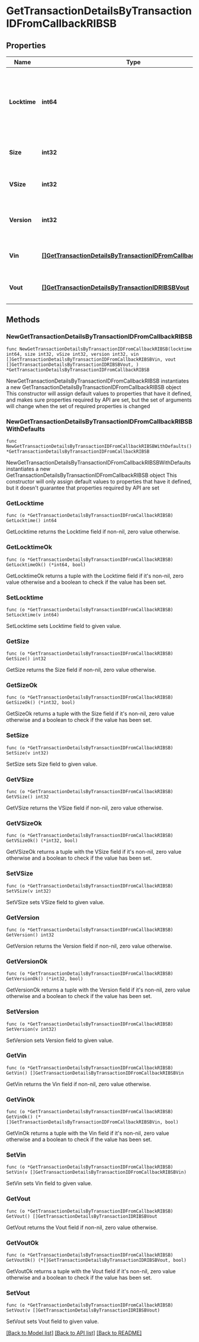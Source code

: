 # GetTransactionDetailsByTransactionIDFromCallbackRIBSB

## Properties

Name | Type | Description | Notes
------------ | ------------- | ------------- | -------------
**Locktime** | **int64** | Represents the time at which a particular transaction can be added to the blockchain. | 
**Size** | **int32** | Represents the total size of this transaction. | 
**VSize** | **int32** | Represents the virtual size of this transaction. | 
**Version** | **int32** | Represents the transaction version number. | 
**Vin** | [**[]GetTransactionDetailsByTransactionIDFromCallbackRIBSBVin**](GetTransactionDetailsByTransactionIDFromCallbackRIBSBVin.md) | Represents the transaction inputs. | 
**Vout** | [**[]GetTransactionDetailsByTransactionIDRIBSBVout**](GetTransactionDetailsByTransactionIDRIBSBVout.md) | Represents the transaction outputs. | 

## Methods

### NewGetTransactionDetailsByTransactionIDFromCallbackRIBSB

`func NewGetTransactionDetailsByTransactionIDFromCallbackRIBSB(locktime int64, size int32, vSize int32, version int32, vin []GetTransactionDetailsByTransactionIDFromCallbackRIBSBVin, vout []GetTransactionDetailsByTransactionIDRIBSBVout, ) *GetTransactionDetailsByTransactionIDFromCallbackRIBSB`

NewGetTransactionDetailsByTransactionIDFromCallbackRIBSB instantiates a new GetTransactionDetailsByTransactionIDFromCallbackRIBSB object
This constructor will assign default values to properties that have it defined,
and makes sure properties required by API are set, but the set of arguments
will change when the set of required properties is changed

### NewGetTransactionDetailsByTransactionIDFromCallbackRIBSBWithDefaults

`func NewGetTransactionDetailsByTransactionIDFromCallbackRIBSBWithDefaults() *GetTransactionDetailsByTransactionIDFromCallbackRIBSB`

NewGetTransactionDetailsByTransactionIDFromCallbackRIBSBWithDefaults instantiates a new GetTransactionDetailsByTransactionIDFromCallbackRIBSB object
This constructor will only assign default values to properties that have it defined,
but it doesn't guarantee that properties required by API are set

### GetLocktime

`func (o *GetTransactionDetailsByTransactionIDFromCallbackRIBSB) GetLocktime() int64`

GetLocktime returns the Locktime field if non-nil, zero value otherwise.

### GetLocktimeOk

`func (o *GetTransactionDetailsByTransactionIDFromCallbackRIBSB) GetLocktimeOk() (*int64, bool)`

GetLocktimeOk returns a tuple with the Locktime field if it's non-nil, zero value otherwise
and a boolean to check if the value has been set.

### SetLocktime

`func (o *GetTransactionDetailsByTransactionIDFromCallbackRIBSB) SetLocktime(v int64)`

SetLocktime sets Locktime field to given value.


### GetSize

`func (o *GetTransactionDetailsByTransactionIDFromCallbackRIBSB) GetSize() int32`

GetSize returns the Size field if non-nil, zero value otherwise.

### GetSizeOk

`func (o *GetTransactionDetailsByTransactionIDFromCallbackRIBSB) GetSizeOk() (*int32, bool)`

GetSizeOk returns a tuple with the Size field if it's non-nil, zero value otherwise
and a boolean to check if the value has been set.

### SetSize

`func (o *GetTransactionDetailsByTransactionIDFromCallbackRIBSB) SetSize(v int32)`

SetSize sets Size field to given value.


### GetVSize

`func (o *GetTransactionDetailsByTransactionIDFromCallbackRIBSB) GetVSize() int32`

GetVSize returns the VSize field if non-nil, zero value otherwise.

### GetVSizeOk

`func (o *GetTransactionDetailsByTransactionIDFromCallbackRIBSB) GetVSizeOk() (*int32, bool)`

GetVSizeOk returns a tuple with the VSize field if it's non-nil, zero value otherwise
and a boolean to check if the value has been set.

### SetVSize

`func (o *GetTransactionDetailsByTransactionIDFromCallbackRIBSB) SetVSize(v int32)`

SetVSize sets VSize field to given value.


### GetVersion

`func (o *GetTransactionDetailsByTransactionIDFromCallbackRIBSB) GetVersion() int32`

GetVersion returns the Version field if non-nil, zero value otherwise.

### GetVersionOk

`func (o *GetTransactionDetailsByTransactionIDFromCallbackRIBSB) GetVersionOk() (*int32, bool)`

GetVersionOk returns a tuple with the Version field if it's non-nil, zero value otherwise
and a boolean to check if the value has been set.

### SetVersion

`func (o *GetTransactionDetailsByTransactionIDFromCallbackRIBSB) SetVersion(v int32)`

SetVersion sets Version field to given value.


### GetVin

`func (o *GetTransactionDetailsByTransactionIDFromCallbackRIBSB) GetVin() []GetTransactionDetailsByTransactionIDFromCallbackRIBSBVin`

GetVin returns the Vin field if non-nil, zero value otherwise.

### GetVinOk

`func (o *GetTransactionDetailsByTransactionIDFromCallbackRIBSB) GetVinOk() (*[]GetTransactionDetailsByTransactionIDFromCallbackRIBSBVin, bool)`

GetVinOk returns a tuple with the Vin field if it's non-nil, zero value otherwise
and a boolean to check if the value has been set.

### SetVin

`func (o *GetTransactionDetailsByTransactionIDFromCallbackRIBSB) SetVin(v []GetTransactionDetailsByTransactionIDFromCallbackRIBSBVin)`

SetVin sets Vin field to given value.


### GetVout

`func (o *GetTransactionDetailsByTransactionIDFromCallbackRIBSB) GetVout() []GetTransactionDetailsByTransactionIDRIBSBVout`

GetVout returns the Vout field if non-nil, zero value otherwise.

### GetVoutOk

`func (o *GetTransactionDetailsByTransactionIDFromCallbackRIBSB) GetVoutOk() (*[]GetTransactionDetailsByTransactionIDRIBSBVout, bool)`

GetVoutOk returns a tuple with the Vout field if it's non-nil, zero value otherwise
and a boolean to check if the value has been set.

### SetVout

`func (o *GetTransactionDetailsByTransactionIDFromCallbackRIBSB) SetVout(v []GetTransactionDetailsByTransactionIDRIBSBVout)`

SetVout sets Vout field to given value.



[[Back to Model list]](../README.md#documentation-for-models) [[Back to API list]](../README.md#documentation-for-api-endpoints) [[Back to README]](../README.md)


